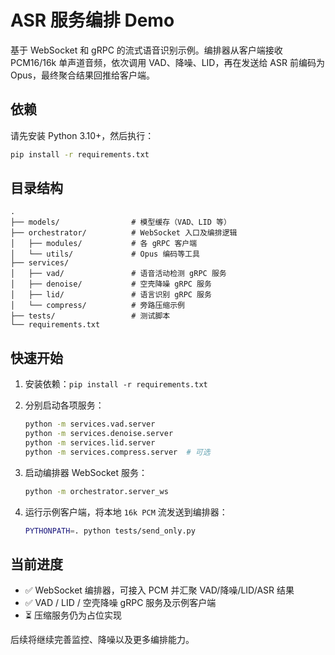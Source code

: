 # ASR 服务编排 Demo

基于 WebSocket 和 gRPC 的流式语音识别示例。编排器从客户端接收 PCM16/16k 单声道音频，依次调用 VAD、降噪、LID，再在发送给 ASR 前编码为 Opus，最终聚合结果回推给客户端。

## 依赖

请先安装 Python 3.10+，然后执行：

```bash
pip install -r requirements.txt
```

## 目录结构

```text
.
├── models/                # 模型缓存（VAD、LID 等）
├── orchestrator/          # WebSocket 入口及编排逻辑
│   ├── modules/           # 各 gRPC 客户端
│   └── utils/             # Opus 编码等工具
├── services/
│   ├── vad/               # 语音活动检测 gRPC 服务
│   ├── denoise/           # 空壳降噪 gRPC 服务
│   ├── lid/               # 语言识别 gRPC 服务
│   └── compress/          # 旁路压缩示例
├── tests/                 # 测试脚本
└── requirements.txt
```

## 快速开始

1. 安装依赖：`pip install -r requirements.txt`
2. 分别启动各项服务：

   ```bash
   python -m services.vad.server
   python -m services.denoise.server
   python -m services.lid.server
   python -m services.compress.server  # 可选
   ```
3. 启动编排器 WebSocket 服务：

   ```bash
   python -m orchestrator.server_ws
   ```
4. 运行示例客户端，将本地 `16k PCM` 流发送到编排器：

   ```bash
   PYTHONPATH=. python tests/send_only.py
   ```

## 当前进度

- ✅ WebSocket 编排器，可接入 PCM 并汇聚 VAD/降噪/LID/ASR 结果
- ✅ VAD / LID / 空壳降噪 gRPC 服务及示例客户端
- ⏳ 压缩服务仍为占位实现

后续将继续完善监控、降噪以及更多编排能力。
